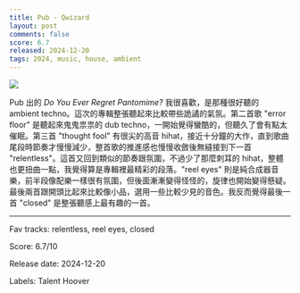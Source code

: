 ```yaml
---
title: Pub - Qwizard
layout: post
comments: false
score: 6.7
released: 2024-12-20
tags: 2024, music, house, ambient
---
```


![](https://i.discogs.com/44ikPWp2rd5hRWFHFWyogf5E5FK6Y90cg0gduwXQIKs/rs:fit/g:sm/q:90/h:600/w:541/czM6Ly9kaXNjb2dz/LWRhdGFiYXNlLWlt/YWdlcy9SLTMyNjEz/OTc4LTE3MzQ2NTM4/ODItMTUyNS5qcGVn.jpeg)

Pub 出的 _Do You Ever Regret Pantomime?_ 我很喜歡，是那種很好聽的 ambient techno。這次的專輯整張聽起來比較帶些詭譎的氣氛。第二首歌 "error floor" 是聽起來鬼鬼祟祟的 dub techno，一開始覺得蠻酷的，但聽久了會有點太催眠。第三首 "thought fool" 有很尖的高音 hihat，接近十分鐘的大作，直到歌曲尾段時節奏才慢慢減少，整首歌的推進感也慢慢收斂後無縫接到下一首 "relentless"。這首又回到類似的節奏跟氛圍，不過少了那麼刺耳的 hihat，整體也更扭曲一點，我覺得算是專輯裡最精彩的段落。"reel eyes" 則是純合成器音樂，前半段像配樂一樣很有氛圍，但後面漸漸變得怪怪的，旋律也開始變得懸疑。最後兩首跟開頭比起來比較像小品，選用一些比較少見的音色。我反而覺得最後一首 "closed" 是整張聽感上最有趣的一首。

---

Fav tracks: relentless, reel eyes, closed

Score: 6.7/10

Release date: 2024-12-20

Labels: Talent Hoover

